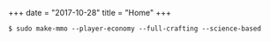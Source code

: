 +++
date = "2017-10-28"
title = "Home"
+++

```
$ sudo make-mmo --player-economy --full-crafting --science-based
```